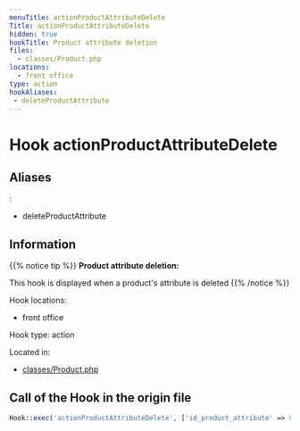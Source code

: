 ```yaml
---
menuTitle: actionProductAttributeDelete
Title: actionProductAttributeDelete
hidden: true
hookTitle: Product attribute deletion
files:
  - classes/Product.php
locations:
  - front office
type: action
hookAliases:
 - deleteProductAttribute
---
```


# Hook actionProductAttributeDelete

## Aliases
: 
 - deleteProductAttribute



## Information

{{% notice tip %}}
**Product attribute deletion:** 

This hook is displayed when a product's attribute is deleted
{{% /notice %}}

Hook locations: 
  - front office

Hook type: action

Located in: 
  - [classes/Product.php](https://github.com/PrestaShop/PrestaShop/blob/8.0.x/classes/Product.php)

## Call of the Hook in the origin file

```php
Hook::exec('actionProductAttributeDelete', ['id_product_attribute' => 0, 'id_product' => (int) $this->id, 'deleteAllAttributes' => true])
```
